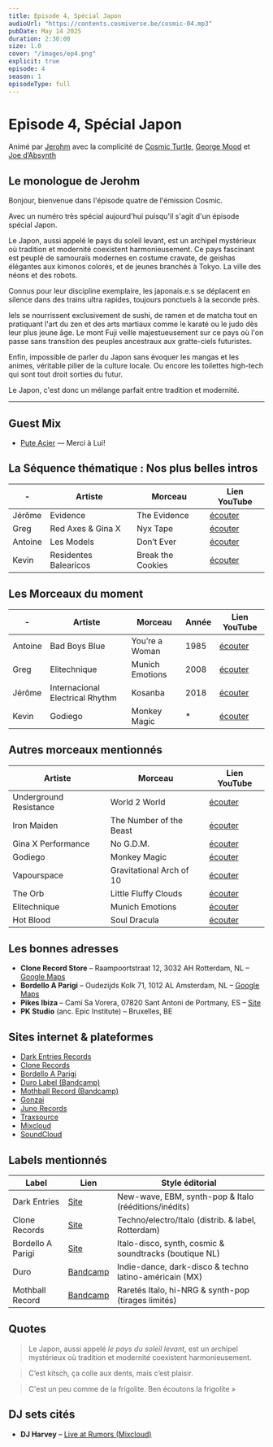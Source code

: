 ```yaml
---
title: Episode 4, Spécial Japon
audioUrl: "https://contents.cosmiverse.be/cosmic-04.mp3"  
pubDate: May 14 2025  
duration: 2:30:00  
size: 1.0  
cover: "/images/ep4.png"  
explicit: true  
episode: 4  
season: 1  
episodeType: full  
---
```


# Episode 4, Spécial Japon 

Animé par [Jerohm](https://jerohm.com/) avec la complicité de [Cosmic Turtle](https://i.seadn.io/gcs/files/a552993aecdcdb0aedd93116bc207e59.png?auto=format&w=1400&fr=1), [George Mood](https://soundcloud.com/george_mood) et [Joe d’Absynth](https://soundcloud.com/gregory-berger-1) 


## Le monologue de Jerohm
Bonjour, bienvenue dans l'épisode quatre de l'émission Cosmic. 

Avec un numéro très spécial aujourd'hui puisqu'il s'agit d'un épisode spécial Japon. 

Le Japon, aussi appelé le pays du soleil levant, est un archipel mystérieux où tradition et modernité coexistent harmonieusement. Ce pays fascinant est peuplé de samouraïs modernes en costume cravate, de geishas élégantes aux kimonos colorés, et de jeunes branchés à Tokyo. La ville des néons et des robots. 

Connus pour leur discipline exemplaire, les japonais.e.s se déplacent en silence dans des trains ultra rapides, toujours ponctuels à la seconde près.

Iels se nourrissent exclusivement de sushi, de ramen et de matcha tout en pratiquant l'art du zen et des arts martiaux comme le karaté ou le judo dès leur plus jeune âge. Le mont Fuji veille majestueusement sur ce pays où l'on passe sans transition des peuples ancestraux aux gratte-ciels futuristes. 

Enfin, impossible de parler du Japon sans évoquer les mangas et les animes, véritable pilier de la culture locale. Ou encore les toilettes high-tech qui sont tout droit sorties du futur. 

Le Japon, c'est donc un mélange parfait entre tradition et modernité.

---

## Guest Mix

- [Pute Acier](https://soundcloud.com/dj-pute-acier) — Merci à Lui!  


## La Séquence thématique : Nos plus belles intros 

| - | Artiste | Morceau                | Lien YouTube                                          |
|-------------|------------------------|-------------------|-------------------------------------------------------|
| Jérôme      | Evidence | The Evidence     | [écouter](https://www.youtube.com/watch?v=F8mDeP1vglA&) |
| Greg        | Red Axes & Gina X      | Nyx Tape          | [écouter](https://www.youtube.com/watch?v=5pE8h_-HF3c) |
| Antoine     | Les Models             | Don’t Ever        | [écouter](https://www.youtube.com/watch?v=QjJk_Ipl7mQ) |
| Kevin       | Residentes Balearicos  | Break the Cookies | [écouter](https://www.youtube.com/watch?v=zLstqWzkONY) |

## Les Morceaux du moment

| - | Artiste             | Morceau                | Année | Lien YouTube                                           |
|-------------|---------------------|------------------------|-------|--------------------------------------------------------|
| Antoine     | Bad Boys Blue       | You’re a Woman         | 1985  | [écouter](https://www.youtube.com/watch?v=5dkpk1gmaDc) |
| Greg        | Elitechnique        | Munich Emotions        | 2008  | [écouter](https://www.youtube.com/watch?v=3xv0AlLywuM) |
| Jérôme      | Internacional Electrical Rhythm | Kosanba    | 2018  | [écouter](https://www.youtube.com/watch?v=y1COcwVUKgM)         |
| Kevin       | Godiego             | Monkey Magic           |  *    | [écouter](https://www.youtube.com/watch?v=G7VI1dFZiSE) |



## Autres morceaux mentionnés

| Artiste             | Morceau                   | Lien YouTube                                          |
|---------------------|---------------------------|-------------------------------------------------------|
| Underground Resistance | World 2 World          | [écouter](https://www.youtube.com/watch?v=JupjA22eYNs) |
| Iron Maiden         | The Number of the Beast   | [écouter](https://www.youtube.com/watch?v=WxnN05vOuSM) |
| Gina X Performance  | No G.D.M.                 | [écouter](https://www.youtube.com/watch?v=aUUlaXETebI) |
| Godiego             | Monkey Magic              | [écouter](https://www.youtube.com/watch?v=G7VI1dFZiSE) |
| Vapourspace         | Gravitational Arch of 10  | [écouter](https://www.youtube.com/watch?v=ZZXcdK0RUuQ) |
| The Orb             | Little Fluffy Clouds      | [écouter](https://www.youtube.com/watch?v=2Ng9Pf_p7Fw) |
| Elitechnique        | Munich Emotions           | [écouter](https://www.youtube.com/watch?v=3xv0AlLywuM) |
| Hot Blood           | Soul Dracula              | [écouter](https://www.youtube.com/watch?v=wHG0fzxwg3E) |


## Les bonnes adresses

- **Clone Record Store** – Raampoortstraat 12, 3032 AH Rotterdam, NL – [Google Maps](https://goo.gl/maps/jdZQpgr6x6dGA73W8)  
- **Bordello A Parigi** – Oudezijds Kolk 71, 1012 AL Amsterdam, NL – [Google Maps](https://goo.gl/maps/eYQ5qN7Pq9x9vSxL7)  
- **Pikes Ibiza** – Camí Sa Vorera, 07820 Sant Antoni de Portmany, ES – [Site](https://www.pikesibiza.com)  
- **PK Studio** (anc. Epic Institute) – Bruxelles, BE  

## Sites internet & plateformes

- [Dark Entries Records](https://www.darkentriesrecords.com)  
- [Clone Records](https://clone.nl)  
- [Bordello A Parigi](https://bordelloaparigi.com)  
- [Duro Label (Bandcamp)](https://durolabel.bandcamp.com)  
- [Mothball Record (Bandcamp)](https://mothball-record.bandcamp.com)  
- [Gonzai](https://gonzai.com)  
- [Juno Records](https://www.juno.co.uk)  
- [Traxsource](https://www.traxsource.com)  
- [Mixcloud](https://www.mixcloud.com)  
- [SoundCloud](https://soundcloud.com)

## Labels mentionnés

| Label              | Lien                                            | Style éditorial                                            |
|--------------------|-------------------------------------------------|------------------------------------------------------------|
| Dark Entries       | [Site](https://www.darkentriesrecords.com)      | New-wave, EBM, synth-pop & Italo (rééditions/inédits)      |
| Clone Records      | [Site](https://clone.nl)                        | Techno/electro/Italo (distrib. & label, Rotterdam)         |
| Bordello A Parigi  | [Site](https://bordelloaparigi.com)             | Italo-disco, synth, cosmic & soundtracks (boutique NL)     |
| Duro               | [Bandcamp](https://durolabel.bandcamp.com)      | Indie-dance, dark-disco & techno latino-américain (MX)     |
| Mothball Record    | [Bandcamp](https://mothball-record.bandcamp.com)| Raretés Italo, hi-NRG & synth-pop (tirages limités)        |


## Quotes

> Le Japon, aussi appelé *le pays du soleil levant*, est un archipel mystérieux où tradition et modernité coexistent harmonieusement.

> C’est kitsch, ça colle aux dents, mais c’est plaisir.

> C'est un peu comme de la frigolite. Ben écoutons la frigolite »


## DJ sets cités

- **DJ Harvey** – [Live at Rumors (Mixcloud)](https://www.mixcloud.com/charleyskills/dj-harvey-live-at-rumors/)  
